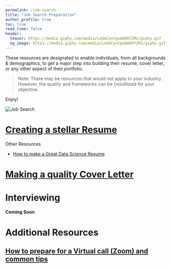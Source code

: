 ```yaml
---
permalink: /job-search
title: "Job Search Preparation"
author_profile: true
toc: true
read_time: false
header:
  teaser: https://media.giphy.com/media/LoUmCyntgoQA6Rf2Mz/giphy.gif
  og_image: https://media.giphy.com/media/LoUmCyntgoQA6Rf2Mz/giphy.gif
---
```


These resources are designated to enable individuals, from all backgrounds & demographics, to get a major step into building their resume, cover letter, or 
any other aspect of their portfolio.
> Note: There may be resources that would not apply to your industry. However, the quality and frameworks can be (re)utilized for your objective.

Enjoy!

![Job Search](https://media.giphy.com/media/LoUmCyntgoQA6Rf2Mz/giphy.gif)

# [Creating a stellar Resume](/job-search/resume)

Other Resources

* [How to make a Great Data Science Resume](https://www.dataquest.io/blog/how-data-science-resume-cv/)

# [Making a quality Cover Letter](/job-search/cover-letter)


# Interviewing

**Coming Soon**

# Additional Resources

## [How to prepare for a Virtual call (Zoom) and common tips](/job-search/virtual-etiquette)